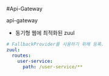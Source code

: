 #Api-Gateway

api-gateway
* 동기형 웹에 최적화된 zuul

```yaml
# FallbackProvider를 사용하기 위해 등록.
zuul:
  routes:
    user-service:
      path: /user-service/**
```